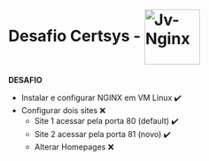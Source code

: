 # Desafio Certsys - <img align="center" alt="Jv-Nginx" height="100" width="100" src="https://cdn.jsdelivr.net/gh/devicons/devicon/icons/nginx/nginx-original.svg">

**DESAFIO**
- Instalar e configurar NGINX em VM Linux ✔️
- Configurar dois sites ❌
  - Site 1 acessar pela porta 80 (default) ✔️
  - Site 2 acessar pela porta 81 (novo) ✔️
  - Alterar Homepages ❌
